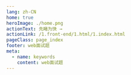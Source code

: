 ```yaml
---
lang: zh-CN
home: true
heroImage: ./home.png
actionText: 先睹为快 →
actionLink: /1.front-end/1.html/1.index.html
pageClass: page_index
footer: web面试题
meta:
  - name: keywords
    content: web面试题
---
```


<template>
    <div class="cont">
        <div id="large-header" class="large-header"></div>
    </div>
</template>
